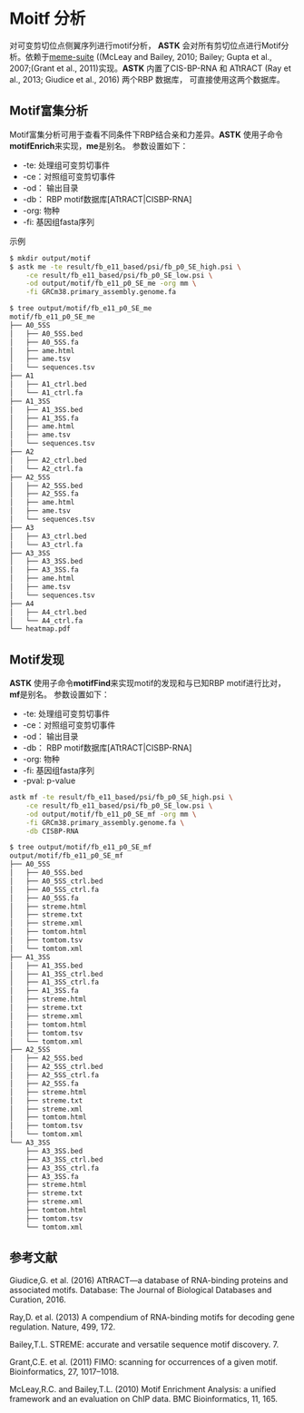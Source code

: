 # Moitf 分析

对可变剪切位点侧翼序列进行motif分析， **ASTK** 会对所有剪切位点进行Motif分析。依赖于[meme-suite](https://meme-suite.org/) ((McLeay and Bailey, 2010; Bailey; Gupta et al., 2007;(Grant et al., 2011)实现。**ASTK** 内置了CIS-BP-RNA 和 ATtRACT (Ray et al., 2013; Giudice et al., 2016) 两个RBP 数据库， 可直接使用这两个数据库。

## Motif富集分析

Motif富集分析可用于查看不同条件下RBP结合亲和力差异。**ASTK** 使用子命令**motifEnrich**来实现，**me**是别名。
参数设置如下：

* -te: 处理组可变剪切事件
* -ce：对照组可变剪切事件
* -od： 输出目录
* -db： RBP motif数据库[ATtRACT|CISBP-RNA]
* -org: 物种
* -fi: 基因组fasta序列

示例

```bash
$ mkdir output/motif
$ astk me -te result/fb_e11_based/psi/fb_p0_SE_high.psi \
    -ce result/fb_e11_based/psi/fb_p0_SE_low.psi \
    -od output/motif/fb_e11_p0_SE_me -org mm \
    -fi GRCm38.primary_assembly.genome.fa

$ tree output/motif/fb_e11_p0_SE_me
motif/fb_e11_p0_SE_me
├── A0_5SS
│   ├── A0_5SS.bed
│   ├── A0_5SS.fa
│   ├── ame.html
│   ├── ame.tsv
│   └── sequences.tsv
├── A1
│   ├── A1_ctrl.bed
│   └── A1_ctrl.fa
├── A1_3SS
│   ├── A1_3SS.bed
│   ├── A1_3SS.fa
│   ├── ame.html
│   ├── ame.tsv
│   └── sequences.tsv
├── A2
│   ├── A2_ctrl.bed
│   └── A2_ctrl.fa
├── A2_5SS
│   ├── A2_5SS.bed
│   ├── A2_5SS.fa
│   ├── ame.html
│   ├── ame.tsv
│   └── sequences.tsv
├── A3
│   ├── A3_ctrl.bed
│   └── A3_ctrl.fa
├── A3_3SS
│   ├── A3_3SS.bed
│   ├── A3_3SS.fa
│   ├── ame.html
│   ├── ame.tsv
│   └── sequences.tsv
├── A4
│   ├── A4_ctrl.bed
│   └── A4_ctrl.fa
└── heatmap.pdf
```

## Motif发现

**ASTK** 使用子命令**motifFind**来实现motif的发现和与已知RBP motif进行比对，**mf**是别名。
参数设置如下：

* -te: 处理组可变剪切事件
* -ce：对照组可变剪切事件
* -od： 输出目录
* -db： RBP motif数据库[ATtRACT|CISBP-RNA]
* -org: 物种
* -fi: 基因组fasta序列
* -pval: p-value

```bash
astk mf -te result/fb_e11_based/psi/fb_p0_SE_high.psi \
    -ce result/fb_e11_based/psi/fb_p0_SE_low.psi \
    -od output/motif/fb_e11_p0_SE_mf -org mm \
    -fi GRCm38.primary_assembly.genome.fa \
    -db CISBP-RNA

$ tree output/motif/fb_e11_p0_SE_mf
output/motif/fb_e11_p0_SE_mf
├── A0_5SS
│   ├── A0_5SS.bed
│   ├── A0_5SS_ctrl.bed
│   ├── A0_5SS_ctrl.fa
│   ├── A0_5SS.fa
│   ├── streme.html
│   ├── streme.txt
│   ├── streme.xml
│   ├── tomtom.html
│   ├── tomtom.tsv
│   └── tomtom.xml
├── A1_3SS
│   ├── A1_3SS.bed
│   ├── A1_3SS_ctrl.bed
│   ├── A1_3SS_ctrl.fa
│   ├── A1_3SS.fa
│   ├── streme.html
│   ├── streme.txt
│   ├── streme.xml
│   ├── tomtom.html
│   ├── tomtom.tsv
│   └── tomtom.xml
├── A2_5SS
│   ├── A2_5SS.bed
│   ├── A2_5SS_ctrl.bed
│   ├── A2_5SS_ctrl.fa
│   ├── A2_5SS.fa
│   ├── streme.html
│   ├── streme.txt
│   ├── streme.xml
│   ├── tomtom.html
│   ├── tomtom.tsv
│   └── tomtom.xml
└── A3_3SS
    ├── A3_3SS.bed
    ├── A3_3SS_ctrl.bed
    ├── A3_3SS_ctrl.fa
    ├── A3_3SS.fa
    ├── streme.html
    ├── streme.txt
    ├── streme.xml
    ├── tomtom.html
    ├── tomtom.tsv
    └── tomtom.xml
```

<h2>参考文献</h2>
<p>
Giudice,G. et al. (2016) ATtRACT—a database of RNA-binding proteins and associated motifs. Database: The Journal of Biological Databases and Curation, 2016.
</p>
<p>
Ray,D. et al. (2013) A compendium of RNA-binding motifs for decoding gene regulation. Nature, 499, 172.
</p>
<p>
Bailey,T.L. STREME: accurate and versatile sequence motif discovery. 7.
</p>
<p>
Grant,C.E. et al. (2011) FIMO: scanning for occurrences of a given motif. Bioinformatics, 27, 1017–1018.
</p>
<p>
McLeay,R.C. and Bailey,T.L. (2010) Motif Enrichment Analysis: a unified framework and an evaluation on ChIP data. BMC Bioinformatics, 11, 165.
</p>
